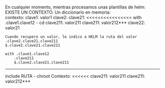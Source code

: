 En cualquier momento, mientras procesamos unas plantillas de helm:
    EXISTE UN CONTEXTO.
        Un diccionario en memoria:  
        contexto: 
            clave1: valor1
            clave2: 
                clave21:  <<<<<<<<<<<<<<<< with .clave1.clave12   - cd 
                    clave211: valor211
                    clave211: valor212***
                clave22: valor21
    
    Cuando recupero un valor, le indico a HELM la ruta del valor
    .clave2.clave21.clave211
    $.clave2.clave21.clave211
    
    with .clave1.clave12
        .clave211
        $.clave2.clave21.clave211
        
        
        
        
----------------------
include RUTA        -       chroot
Contexto: <<<<<<
    clave211: valor211 
    clave211: valor212***